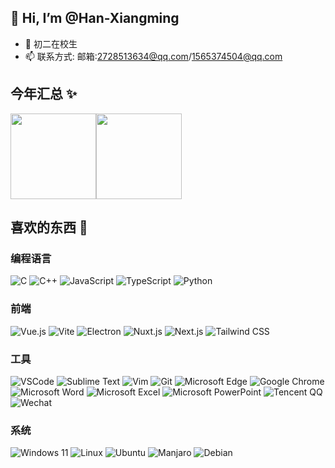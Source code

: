 ## 👋 Hi, I’m @Han-Xiangming
- 👤 初二在校生
- 📫 联系方式: 邮箱:2728513634@qq.com/1565374504@qq.com

## 今年汇总 ✨

<img align="" height="137px" src="https://github-readme-stats.vercel.app/api?username=Han-Xiangming&hide_title=true&hide_border=true&show_icons=true&include_all_commits=true&line_height=21&bg_color=0,EC6C6C,FFD479,FFFC79,73FA79&theme=graywhite&locale=cn" /><img align="" height="137px" src="https://github-readme-stats.vercel.app/api/top-langs/?username=Han-Xiangming&hide_title=true&hide_border=true&layout=compact&bg_color=0,73FA79,73FDFF,D783FF&theme=graywhite&locale=cn" />

## 喜欢的东西 🍻

### 编程语言

![C](https://img.shields.io/static/v1?style=for-the-badge&message=C&color=dc382d&logo=c&logoColor=a8b9cc&label=)
![C++](https://img.shields.io/static/v1?style=for-the-badge&message=C%2B%2B&color=47a248&logo=cplusplus&logoColor=00000000599c&label=)
![JavaScript](https://img.shields.io/static/v1?style=for-the-badge&message=JavaScript&color=141414&logo=JavaScript&logoColor=f7df1e&label=)
![TypeScript](https://img.shields.io/static/v1?style=for-the-badge&message=TypeScript&color=2b4f9c&logo=TypeScript&logoColor=3178c6&label=)
![Python](https://img.shields.io/static/v1?style=for-the-badge&message=Python&color=f7df1e&logo=Python&logoColor=3776ab&label=)


### 前端

![Vue.js](https://img.shields.io/static/v1?style=for-the-badge&message=Vue.js&color=42b982&logo=Vue.js&logoColor=ffffff&label=)
![Vite](https://img.shields.io/static/v1?style=for-the-badge&message=Vite&color=646cff&logo=Vite&logoColor=ffffff&label=)
![Electron](https://img.shields.io/static/v1?style=for-the-badge&message=Electron&color=2b2e3b&logo=Electron&logoColor=ffffff&label=)
![Nuxt.js](https://img.shields.io/static/v1?style=for-the-badge&message=Nuxt.js&color=4bdd82&logo=Nuxt.js&logoColor=ffffff&label=)
![Next.js](https://img.shields.io/static/v1?style=for-the-badge&message=Next.js&color=000000&logo=Next.js&logoColor=ffffff&label=)
![Tailwind CSS](https://img.shields.io/static/v1?style=for-the-badge&message=Tailwind+CSS&color=55bdf9&logo=Tailwind+CSS&logoColor=ffffff&label=)

### 工具

![VSCode](https://img.shields.io/static/v1?style=for-the-badge&message=VSCode&color=0c0e13&logo=Visual+Studio+Code&logoColor=007acc&label=)
![Sublime Text](https://img.shields.io/static/v1?style=for-the-badge&message=Sublime%20Text&color=424242&logo=sublimetext&logoColor=ff9800&label=)
![Vim](https://img.shields.io/static/v1?style=for-the-badge&message=Vim&color=0a0a20&logo=vim&logoColor=019733&label=)
![Git](https://img.shields.io/static/v1?style=for-the-badge&message=Git&color=609926&logo=git&logoColor=F05032&label=)
![Microsoft Edge](https://img.shields.io/static/v1?style=for-the-badge&message=Microsoft%20Edge&color=003545&logo=MicrosoftEdge&logoColor=0078d7&label=)
![Google Chrome](https://img.shields.io/static/v1?style=for-the-badge&message=Google%20Chrome&color=646cff&logo=googlechrome&logoColor=fbbf11&label=)
![Microsoft Word](https://img.shields.io/static/v1?style=for-the-badge&message=Microsoft%20Word&color=2b2e3b&logo=microsoftword&logoColor=185abd&label=)
![Microsoft Excel](https://img.shields.io/static/v1?style=for-the-badge&message=Microsoft%20Excel&color=2eb8ed&logo=microsoftexcel&logoColor=217346&label=)
![Microsoft PowerPoint](https://img.shields.io/static/v1?style=for-the-badge&message=Microsoft%20PowerPoint&color=af6cf6&logo=microsoftpowerpoint&logoColor=b7472a&label=)
![Tencent QQ](https://img.shields.io/static/v1?style=for-the-badge&message=Tencent%20QQ&color=c2ad6f&logo=tencentqq&logoColor=eb1923&label=)
![Wechat](https://img.shields.io/static/v1?style=for-the-badge&message=wechat&color=333333&logo=wechat&logoColor=07C160&label=)

### 系统

![Windows 11](https://img.shields.io/static/v1?style=for-the-badge&message=Windows%2011&color=000000&logo=windows11&logoColor=0078d4&label=)
![Linux](https://img.shields.io/static/v1?style=for-the-badge&message=Linux&color=788b95&logo=linux&logoColor=fcc624&label=)
![Ubuntu](https://img.shields.io/static/v1?style=for-the-badge&message=Ubuntu&color=003545&logo=Ubuntu&logoColor=r95420&label=)
![Manjaro](https://img.shields.io/static/v1?style=for-the-badge&message=Manjaro&color=222222&logo=Manjaro&logoColor=35BF5C&label=)
![Debian](https://img.shields.io/static/v1?style=for-the-badge&message=Debian&color=f9c23c&logo=Debian&logoColor=a81d33&label=)
